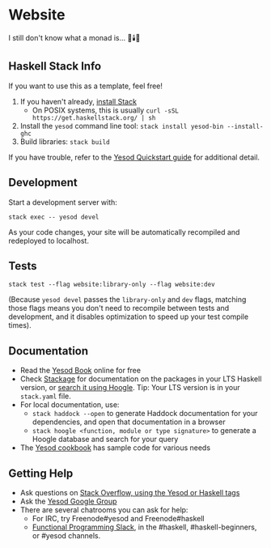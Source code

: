 # Website

I still don't know what a monad is... 📿🕯️🛐

## Haskell Stack Info

If you want to use this as a template, feel free!

1. If you haven't already, [install Stack](https://haskell-lang.org/get-started)
    - On POSIX systems, this is usually `curl -sSL https://get.haskellstack.org/ | sh`
2. Install the `yesod` command line tool: `stack install yesod-bin --install-ghc`
3. Build libraries: `stack build`

If you have trouble, refer to the [Yesod Quickstart guide](https://www.yesodweb.com/page/quickstart) for additional detail.

## Development

Start a development server with:

```
stack exec -- yesod devel
```

As your code changes, your site will be automatically recompiled and redeployed to localhost.

## Tests

```
stack test --flag website:library-only --flag website:dev
```

(Because `yesod devel` passes the `library-only` and `dev` flags, matching those flags means you don't need to recompile between tests and development, and it disables optimization to speed up your test compile times).

## Documentation

-   Read the [Yesod Book](https://www.yesodweb.com/book) online for free
-   Check [Stackage](http://stackage.org/) for documentation on the packages in your LTS Haskell version, or [search it using Hoogle](https://www.stackage.org/lts/hoogle?q=). Tip: Your LTS version is in your `stack.yaml` file.
-   For local documentation, use:
    -   `stack haddock --open` to generate Haddock documentation for your dependencies, and open that documentation in a browser
    -   `stack hoogle <function, module or type signature>` to generate a Hoogle database and search for your query
-   The [Yesod cookbook](https://github.com/yesodweb/yesod-cookbook) has sample code for various needs

## Getting Help

-   Ask questions on [Stack Overflow, using the Yesod or Haskell tags](https://stackoverflow.com/questions/tagged/yesod+haskell)
-   Ask the [Yesod Google Group](https://groups.google.com/forum/#!forum/yesodweb)
-   There are several chatrooms you can ask for help:
    -   For IRC, try Freenode#yesod and Freenode#haskell
    -   [Functional Programming Slack](https://fpchat-invite.herokuapp.com/), in the #haskell, #haskell-beginners, or #yesod channels.
